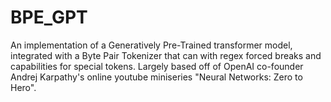 # BPE_GPT
An implementation of a Generatively Pre-Trained transformer model, integrated with a Byte Pair Tokenizer that can with regex forced breaks and capabilities for special tokens. Largely based off of OpenAI co-founder Andrej Karpathy's online youtube miniseries "Neural Networks: Zero to Hero".
